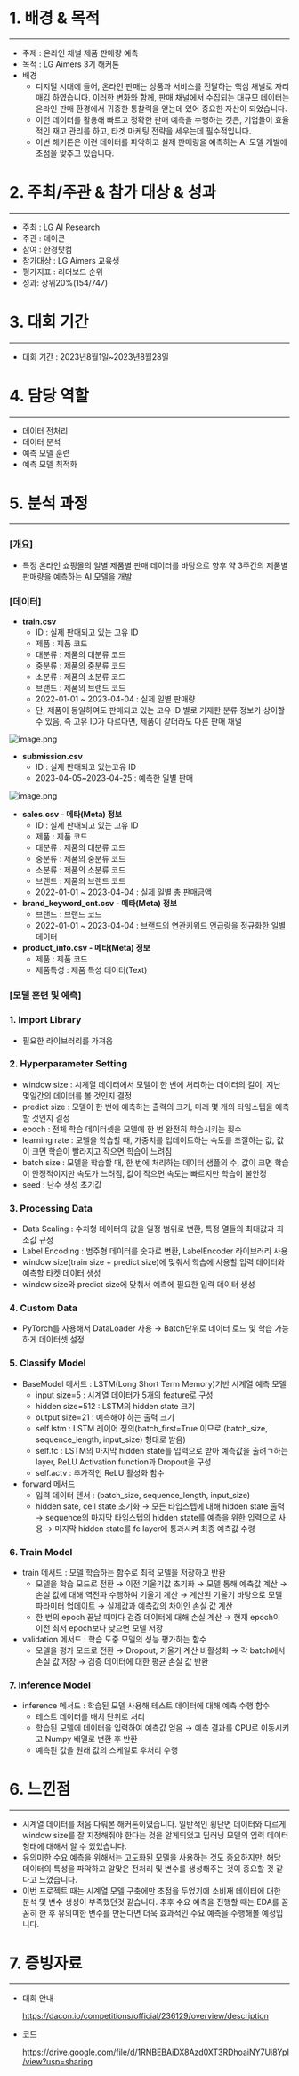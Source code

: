 # 1. 배경 & 목적

---

- 주제 : 온라인 채널 제품 판매량 예측
- 목적 : LG Aimers 3기 해커톤
- 배경
    - 디지털 시대에 들어, 온라인 판매는 상품과 서비스를 전달하는 핵심 채널로 자리매김 하였습니다. 이러한 변화와 함께, 판매 채널에서 수집되는 대규모 데이터는 온라인 판매 환경에서 귀중한 통찰력을 얻는데 있어 중요한 자산이 되었습니다.
    - 이런 데이터를 활용해 빠르고 정확한 판매 예측을 수행하는 것은, 기업들이 효율적인 재고 관리를 하고, 타겟 마케팅 전략을 세우는데 필수적입니다.
    - 이번 해커톤은 이런 데이터를 파악하고 실제 판매량을 예측하는 AI 모델 개발에 초점을 맞추고 있습니다.

# 2. 주최/주관 & 참가 대상 & 성과

---

- 주최 : LG AI Research
- 주관 : 데이콘
- 참여 : 한경탓컴
- 참가대상 : LG Aimers 교육생
- 평가지표 : 리더보드 순위
- 성과: 상위20%(154/747)

# 3. 대회 기간

---

- 대회 기간 : 2023년8월1일~2023년8월28일

# 4. 담당 역할

---

- 데이터 전처리
- 데이터 분석
- 예측 모델 훈련
- 예측 모델 최적화

# 5. 분석 과정

---

### [개요]

- 특정 온라인 쇼핑몰의 일별 제품별 판매 데이터를 바탕으로 향후 약 3주간의 제품별 판매량을 예측하는 AI 모델을 개발

### **[데이터]**

- **train.csv**
    - ID : 실제 판매되고 있는 고유 ID
    - 제품 : 제품 코드
    - 대분류 : 제품의 대분류 코드
    - 중분류 : 제품의 중분류 코드
    - 소분류 : 제품의 소분류 코드
    - 브랜드 : 제품의 브랜드 코드
    - 2022-01-01 ~ 2023-04-04 : 실제 일별 판매량
    - 단, 제품이 동일하여도 판매되고 있는 고유 ID 별로 기재한 분류 정보가 상이할 수 있음, 즉 고유 ID가 다르다면, 제품이 같더라도 다른 판매 채널

![image.png](https://prod-files-secure.s3.us-west-2.amazonaws.com/8ad533bb-3998-4a33-a175-66381eda6e91/1dbe8666-a1db-4592-b1a3-66949e318933/image.png)

- **submission.csv**
    - ID : 실제 판매되고 있는고유 ID
    - 2023-04-05~2023-04-25 : 예측한 일별 판매

![image.png](https://prod-files-secure.s3.us-west-2.amazonaws.com/8ad533bb-3998-4a33-a175-66381eda6e91/0054f148-8793-44a3-820e-8913b9ad746f/image.png)

- **sales.csv - 메타(Meta) 정보**
    - ID : 실제 판매되고 있는 고유 ID
    - 제품 : 제품 코드
    - 대분류 : 제품의 대분류 코드
    - 중분류 : 제품의 중분류 코드
    - 소분류 : 제품의 소분류 코드
    - 브랜드 : 제품의 브랜드 코드
    - 2022-01-01 ~ 2023-04-04 : 실제 일별 총 판매금액
- **brand_keyword_cnt.csv - 메타(Meta) 정보**
    - 브랜드 : 브랜드 코드
    - 2022-01-01 ~ 2023-04-04 : 브랜드의 연관키워드 언급량을 정규화한 일별 데이터
- **product_info.csv - 메타(Meta) 정보**
    - 제품 : 제품 코드
    - 제품특성 : 제품 특성 데이터(Text)

### [모델 훈련 및 예측]

### 1. Import Library

- 필요한 라이브러리를 가져옴

### 2. Hyperparameter Setting

- window size : 시계열 데이터에서 모델이 한 번에 처리하는 데이터의 길이, 지난 몇일간의 데이터를 볼 것인지 결정
- predict size : 모델이 한 번에 예측하는 출력의 크기, 미래 몇 개의 타임스텝을 예측할 것인지 결정
- epoch : 전체 학습 데이터셋을 모델에 한 번 완전히 학습시키는 횟수
- learning rate : 모델을 학습할 때, 가중치를 업데이트하는 속도를 조절하는 값, 값이 크면 학습이 빨라지고 작으면 학습이 느려짐
- batch size : 모델을 학습할 때, 한 번에 처리하는 데이터 샘플의 수, 값이 크면 학습이 안정적이지만 속도가 느려짐, 값이 작으면 속도는 빠르지만 학습이 불안정
- seed : 난수 생성 초기값

### 3. Processing Data

- Data Scaling : 수치형 데이터의 값을 일정 범위로 변환, 특정 열들의 최대값과 최소값 규정
- Label Encoding : 범주형 데이터를 숫자로 변환, LabelEncoder 라이브러리 사용
- window size(train size + predict size)에 맞춰서 학습에 사용할 입력 데이터와 예측할 타켓 데이터 생성
- window size와 predict size에 맞춰서 예측에 필요한 입력 데이터 생성

### 4. Custom Data

- PyTorch를 사용해서 DataLoader 사용 → Batch단위로 데이터 로드 및 학습 가능하게 데이터셋 설정

### 5. Classify Model

- BaseModel 메서드 : LSTM(Long Short Term Memory)기반 시계열 예측 모델
    - input size=5 : 시계열 데이터가 5개의 feature로 구성
    - hidden size=512 : LSTM의 hidden state 크기
    - output size=21 : 예측해야 하는 출력 크기
    - self.lstm : LSTM 레이어 정의(batch_first=True 이므로 (batch_size, sequence_length, input_size) 형태로 받음)
    - self.fc : LSTM의 마지막 hidden state를 입력으로 받아 예측값을 출려ㄱ하는 layer, ReLU Activation function과 Dropout을 구성
    - self.actv : 추가적인 ReLU 활성화 함수
- forward 메서드
    - 입력 데이터 텐서 : (batch_size, sequence_length, input_size)
    - hidden sate, cell state 초기화 → 모든 타입스텝에 대해 hidden state 출력 → sequence의 마지막 타임스텝의 hidden state를 예측을 위한 입력으로 사용 → 마지막 hidden state를 fc layer에 통과시켜 최종 예측값 수령

### 6. Train Model

- train 메서드 : 모델 학습하는 함수로 최적 모델을 저장하고 반환
    - 모델을 학습 모드로 전환 → 이전 기울기값 초기화 → 모델 통해 예측값 계산 → 손실 값에 대해 역전파 수행하여 기울기 계산 → 계산된 기울기 바탕으로 모델 파라미터 업데이트 → 실제값과 예측값의 차이인 손실 값 계산
    - 한 번의 epoch 끝날 때마다 검증 데이터에 대해 손실 계산 → 현재 epoch이 이전 최저 epoch보다 낮으면 모델 저장
- validation 메서드 : 학습 도중 모델의 성능 평가하는 함수
    - 모델을 평가 모드로 전환 → Dropout, 기울기 계산 비활성화 → 각 batch에서 손실 값 저장 → 검증 데이터에 대한 평균 손실 값 반환

### 7. Inference Model

- inference 메서드 : 학습된 모델 사용해 테스트 데이터에 대해 예측 수행 함수
    - 테스트 데이터를 배치 단위로 처리
    - 학습된 모델에 데이터을 입력하여 예측값 얻음 → 예측 결과를 CPU로 이동시키고 Numpy 배열로 변환 후 반환
    - 예측된 값을 원래 값의 스케일로 후처리 수행

# 6. 느낀점

---

- 시계열 데이터를 처음 다뤄본 해커톤이였습니다. 일반적인 횡단면 데이터와 다르게 window size를 잘 지정해줘야 한다는 것을 알게되었고 딥러닝 모델의 입력 데이터 형태에 대해서 알 수 있었습니다.
- 유의미한 수요 예측을 위해서는 고도화된 모델을 사용하는 것도 중요하지만, 해당 데이터의 특성을 파악하고 알맞은 전처리 및 변수를 생성해주는 것이 중요할 것 같다고 느꼈습니다.
- 이번 프로젝트 때는 시계열 모델 구축에만 초점을 두었기에 소비재 데이터에 대한 분석 및 변수 생성이 부족했던것 같습니다. 추후 수요 예측을 진행할 때는 EDA를 꼼꼼히 한 후 유의미한 변수를 만든다면 더욱 효과적인 수요 예측을 수행해볼 예정입니다.

# 7. 증빙자료

---

- 대회 안내
    
    https://dacon.io/competitions/official/236129/overview/description
    
- 코드
    
    https://drive.google.com/file/d/1RNBEBAiDX8Azd0XT3RDhoaiNY7Ui8YpI/view?usp=sharing
